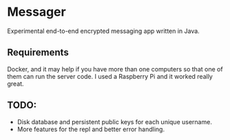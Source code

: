 # Messager
Experimental end-to-end encrypted messaging app written in Java. 

## Requirements
Docker, and it may help if you have more than one computers so that one of them can run the server code. I used a Raspberry Pi and it worked really great. 

## TODO: 
- Disk database and persistent public keys for each unique username.
- More features for the repl and better error handling. 
